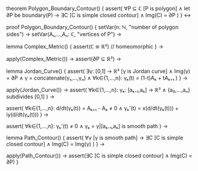 theorem Polygon_Boundary_Contour() {
  assert(
    ∀P ⊆ ℂ [P is polygon] ∧
    let ∂P be boundary(P) →
    ∃C [C is simple closed contour] ∧ 
    Img(C) = ∂P
  )
} ↔

proof Polygon_Boundary_Contour() {
  setVar(n: ℕ, "number of polygon sides") →
  setVar(A₁,...,Aₙ: ℂ, "vertices of P") →
  
  lemma Complex_Metric() {
    assert(ℂ ≅ ℝ²)  // homeomorphic
  } →
  
  apply(Complex_Metric()) →
  assert(∂P ⊆ ℝ²) →
  
  lemma Jordan_Curve() {
    assert(
      ∃γ: [0,1] → ℝ² [γ is Jordan curve] ∧
      Img(γ) = ∂P ∧
      γ = concatenate(γ₁,...,γₙ) ∧
      ∀k∈{1,...,n}: γₖ(t) = (1-t)Aₖ + tAₖ₊₁
    )
  } →
  
  apply(Jordan_Curve()) →
  assert(
    ∀k∈{1,...,n}: γₖ: [aₖ₋₁,aₖ] → ℝ² ∧
    {a₀,...,aₙ} subdivides [0,1]
  ) →
  
  assert(
    ∀k∈{1,...,n}: d/dt(γₖ(t)) = Aₖ₊₁ - Aₖ ≠ 0 ∧
    γₖ'(t) = x(d/dt(γₖ(t))) + iy(d/dt(γₖ(t)))
  ) →
  
  assert(
    ∀k∈{1,...,n}: γₖ'(t) ≠ 0 ∧
    γₖ = γ|[aₖ₋₁,aₖ] is smooth path
  ) →
  
  lemma Path_Contour() {
    assert(
      ∀γ [γ is smooth path] →
      ∃C [C is simple closed contour] ∧
      Img(C) = Img(γ)
    )
  } →
  
  apply(Path_Contour()) →
  assert(∃C [C is simple closed contour] ∧ Img(C) = ∂P)
}
